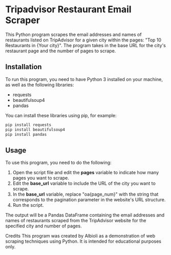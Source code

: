 # Tripadvisor Restaurant Email Scraper

This Python program scrapes the email addresses and names of restaurants listed on TripAdvisor for a given city within the pages: "Top 10 Restaurants in {Your city}". The program takes in the base URL for the city's restaurant page and the number of pages to scrape.

## Installation
To run this program, you need to have Python 3 installed on your machine, as well as the following libraries:

- requests
- beautifulsoup4
- pandas

You can install these libraries using pip, for example:

```python
pip install requests
pip install beautifulsoup4
pip install pandas
```

## Usage
To use this program, you need to do the following:

1. Open the script file and edit the __pages__ variable to indicate how many pages you want to scrape.
2. Edit the __base_url__ variable to include the URL of the city you want to scrape.
3. In the __base_url__ variable, replace "oa{page_num}" with the string that corresponds to the pagination parameter in the website's URL structure.
4. Run the script.

The output will be a Pandas DataFrame containing the email addresses and names of restaurants scraped from the TripAdvisor website for the specified city and number of pages.

Credits
This program was created by Albioli as a demonstration of web scraping techniques using Python. It is intended for educational purposes only.
